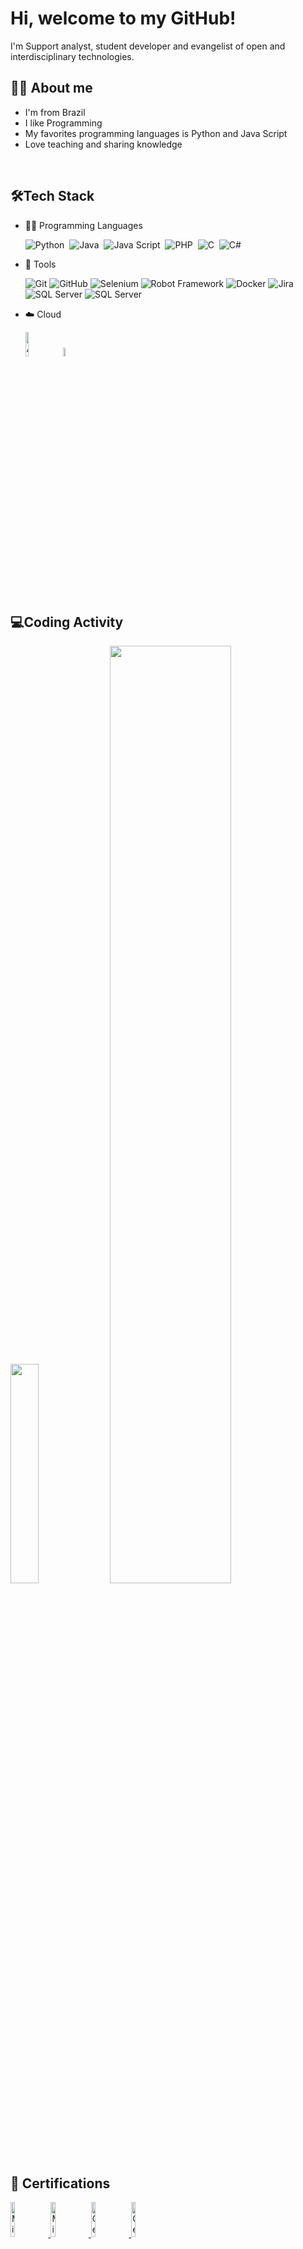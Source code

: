 <!-- ![Header](ana_header.png "Header") -->


# Hi, welcome to my GitHub!

<p>I'm Support analyst, student developer and evangelist of open and interdisciplinary technologies.

<br>


## 👩‍💻 About me
* I'm from Brazil
* I like Programming
* My favorites programming languages is Python and Java Script
* Love teaching and sharing knowledge

<br>

## 🛠️Tech Stack

- 👩‍💻 Programming Languages
  
    ![Python](https://img.shields.io/badge/Python-FFD43B?style=for-the-badge&logo=python&logoColor=blue)&nbsp;
    ![Java](https://img.shields.io/badge/Java-ED8B00?style=for-the-badge&logo=java&logoColor=white)&nbsp;
    ![Java Script](https://img.shields.io/badge/JavaScript-323330?style=for-the-badge&logo=javascript&logoColor=F7DF1E)&nbsp;
    ![PHP](https://img.shields.io/badge/PHP-777BB4?style=for-the-badge&logo=php&logoColor=white)&nbsp;
    ![C](https://img.shields.io/badge/C-00599C?style=for-the-badge&logo=c&logoColor=white)&nbsp;
    ![C#](https://img.shields.io/badge/C%23-239120?style=for-the-badge&logo=c-sharp&logoColor=white)&nbsp;
    
- 🔧 Tools

    ![Git](https://img.shields.io/badge/GIT-E44C30?style=for-the-badge&logo=git&logoColor=white)
    ![GitHub](https://img.shields.io/badge/GitHub-100000?style=for-the-badge&logo=github&logoColor=white)
    ![Selenium](https://img.shields.io/badge/Selenium-43B02A?style=for-the-badge&logo=Selenium&logoColor=white)
    ![Robot Framework](https://img.shields.io/badge/Robot%20Framework-000000?style=for-the-badge&logo=robot-framework&logoColor=white)
    ![Docker](https://img.shields.io/badge/Docker-2CA5E0?style=for-the-badge&logo=docker&logoColor=white)
    ![Jira](https://img.shields.io/badge/Jira-0052CC?style=for-the-badge&logo=Jira&logoColor=white)
    ![SQL Server](https://img.shields.io/badge/Microsoft%20SQL%20Server-CC2927?style=for-the-badge&logo=microsoft%20sql%20server&logoColor=white)
    ![SQL Server](https://img.shields.io/badge/MySQL-005C84?style=for-the-badge&logo=mysql&logoColor=white)


- ☁️ Cloud
      
    <img src="https://www.neudesic.com/wp-content/uploads/Microsoft_Azure.png" alt="Azure"
    title="Azure" width="10%" />&nbsp;&nbsp;
    <img src="https://www.loudounchamber.org/wp-content/uploads/2018/02/aws_logo_smile-NEW.png" alt="AWS"
    title="AWS" width="6%" />
    
<br>

## 💻Coding Activity

<img src="https://github-readme-stats.vercel.app/api/top-langs/?username=joaopaulomoreira&theme=dracula" width="30%" />&nbsp;&nbsp;<img src="https://github-readme-stats.vercel.app/api?username=joaopaulomoreira&theme=dracula" width="62%" />
<br>

## 📕 Certifications
   
<a href="https://www.credly.com/earner/earned/badge/eff54f2e-c7f4-412a-84ef-168010694e16"><img src="https://images.credly.com/size/340x340/images/be8fcaeb-c769-4858-b567-ffaaa73ce8cf/image.png" alt="Microsoft Certified: Azure Fundamentals"
   title="Microsoft Certified: Azure Fundamentals" width="12%" /> </a>
<a href="https://www.youracclaim.com/badges/104de99d-fac0-46fc-bcf0-06ae1f4c84b1"><img src="https://images.youracclaim.com/size/680x680/images/70eb1e3f-d4de-4377-a062-b20fb29594ea/azure-data-fundamentals-600x600.png" alt="Microsoft Certified: Azure Data Fundamentals"
   title="Microsoft Certified: Azure Data Fundamentals" width="12%" /> </a>
<a href="https://www.credly.com/earner/earned/badge/b85d939a-1bb4-42dc-b365-6d1439f8ffaf"><img src="https://images.credly.com/size/340x340/images/3be57d7c-55de-4119-9ca9-738e20c0fae0/Scrum-Foundation-Professional-Certificate-SFPC-2021_.png" alt="CertiProf: Scrum Foundation Professional Certificate - SFPC"
   title="CertiProf: Scrum Foundation Professional Certificate - SFPC" width="12%" /> </a>
   <a href="https://www.credly.com/earner/earned/badge/1633f76c-2edd-4677-96f8-60dcbf933761"><img src="https://images.credly.com/size/340x340/images/f5cf37e4-6ebd-4067-96a9-b26d04f51ff7/CertiProf-Badge-LLL.png" alt="CertiProf: Lifelong Learning"
   title="CertiProf: Lifelong Learning" width="12%" /> </a> 


<br>
  
 ## 💬 Let's connect!
  
[![Linkedin Badge](https://img.shields.io/badge/-João%20Paulo-6633cc?style=flat-square&logo=Linkedin&logoColor=white&link=https://www.linkedin.com/in/joaopaulomoreiracarvalho/)](https://www.linkedin.com/in/joaopaulomoreiracarvalho/) [![Gmail Badge](https://img.shields.io/badge/joaopaulomoreira.oak@gmail.com-6633cc?style=flat-square&logo=Gmail&logoColor=white&link=mailto:joaopaulomoreira.oak@gmail.com)](mailto:joaopaulomoreira.oak@gmail.com) 

   


<br>
  
<div align="right">
  
![ViewCount](https://views.whatilearened.today/views/github/joaopaulomoreira/joaopaulomoreira.svg) [![Thanks!](https://img.shields.io/badge/Thanks%20for%20visiting-!-1EAEDB.svg)](https://joaopaulomoreira.github.io/joaopaulomoreira/)
</div>


<!--
**joaopaulomoreira/joaopaulomoreira** is a ✨ _special_ ✨ repository because its `README.md` (this file) appears on your GitHub profile.

Here are some ideas to get you started:

- 🔭 I’m currently working on ...
- 🌱 I’m currently learning ...
- 👯 I’m looking to collaborate on ...
- 🤔 I’m looking for help with ...
- 💬 Ask me about ...
- 📫 How to reach me: ...
- 😄 Pronouns: ...
- ⚡ Fun fact: ...
-->
